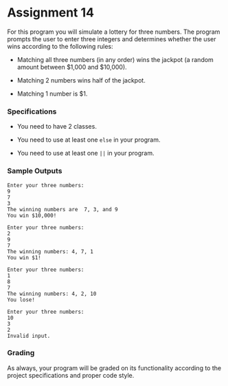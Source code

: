 # Assignment 14

For this program you will simulate a lottery for three numbers.
The program prompts the user to enter three integers and determines whether
the user wins according to the following rules:

* Matching all three numbers (in any order) wins the jackpot (a random amount between $1,000 and $10,000).

* Matching 2 numbers wins half of the jackpot.

* Matching 1 number is $1.

### Specifications

* You need to have 2 classes.

* You need to use at least one `else` in your program.

* You need to use at least one `||` in your program.

### Sample Outputs
```
Enter your three numbers:
9
7
3
The winning numbers are  7, 3, and 9
You win $10,000!
```
```
Enter your three numbers: 
2
9
7
The winning numbers: 4, 7, 1
You win $1!
```
```
Enter your three numbers: 
1
8
7
The winning numbers: 4, 2, 10
You lose!
```
```
Enter your three numbers:
10
3
2
Invalid input.
```

### Grading

As always, your program will be graded on its functionality according to the project specifications and proper code style.
